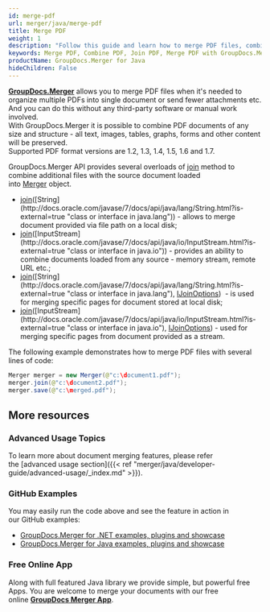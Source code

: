 ```yaml
---
id: merge-pdf
url: merger/java/merge-pdf
title: Merge PDF
weight: 1
description: "Follow this guide and learn how to merge PDF files, combine several PDFs into one using GroupDocs.Merger for Java API and couple lines of code"
keywords: Merge PDF, Combine PDF, Join PDF, Merge PDF with GroupDocs.Merger for Java
productName: GroupDocs.Merger for Java
hideChildren: False
---
```

**[GroupDocs.Merger](https://products.groupdocs.com/merger/java)** allows you to merge PDF files when it's needed to organize multiple PDFs into single document or send fewer attachments etc. And you can do this without any third-party software or manual work involved.  
With GroupDocs.Merger it is possible to combine PDF documents of any size and structure - all text, images, tables, graphs, forms and other content will be preserved.   
Supported PDF format versions are 1.2, 1.3, 1.4, 1.5, 1.6 and 1.7.

GroupDocs.Merger API provides several overloads of [join](https://apireference.groupdocs.com/java/merger/com.groupdocs.merger/Merger#join(java.lang.String)) method to combine additional files with the source document loaded into [Merger](https://apireference.groupdocs.com/java/merger/com.groupdocs.merger/Merger) object. 

*   [join](https://apireference.groupdocs.com/java/merger/com.groupdocs.merger/Merger#join(java.lang.String))([String](http://docs.oracle.com/javase/7/docs/api/java/lang/String.html?is-external=true "class or interface in java.lang")) - allows to merge document provided via file path on a local disk; 
*   [join](https://apireference.groupdocs.com/java/merger/com.groupdocs.merger/Merger#join(java.io.InputStream))([InputStream](http://docs.oracle.com/javase/7/docs/api/java/io/InputStream.html?is-external=true "class or interface in java.io")) - provides an ability to combine documents loaded from any source - memory stream, remote URL etc.;
*   [join](https://apireference.groupdocs.com/java/merger/com.groupdocs.merger/Merger#join(java.lang.String,%20com.groupdocs.merger.domain.options.interfaces.IJoinOptions))([String](http://docs.oracle.com/javase/7/docs/api/java/lang/String.html?is-external=true "class or interface in java.lang"), [IJoinOptions](https://apireference.groupdocs.com/java/merger/com.groupdocs.merger.domain.options.interfaces/IJoinOptions "interface in com.groupdocs.merger.domain.options.interfaces"))  - is used for merging specific pages for document stored at local disk; 
*   [join](https://apireference.groupdocs.com/java/merger/com.groupdocs.merger/Merger#join(java.io.InputStream,%20com.groupdocs.merger.domain.options.interfaces.IJoinOptions))([InputStream](http://docs.oracle.com/javase/7/docs/api/java/io/InputStream.html?is-external=true "class or interface in java.io"), [IJoinOptions](https://apireference.groupdocs.com/java/merger/com.groupdocs.merger.domain.options.interfaces/IJoinOptions "interface in com.groupdocs.merger.domain.options.interfaces")) - used for merging specific pages from document provided as a stream.

The following example demonstrates how to merge PDF files with several lines of code:

```java
Merger merger = new Merger(@"c:\document1.pdf"); 
merger.join(@"c:\document2.pdf");
merger.save(@"c:\merged.pdf");
```

## More resources
### Advanced Usage Topics 
To learn more about document merging features, please refer the [advanced usage section]({{< ref "merger/java/developer-guide/advanced-usage/_index.md" >}}).

### GitHub Examples 
You may easily run the code above and see the feature in action in our GitHub examples:
*   [GroupDocs.Merger for .NET examples, plugins and showcase](https://github.com/groupdocs-merger/GroupDocs.Merger-for-.NET)    
*   [GroupDocs.Merger for Java examples, plugins and showcase](https://github.com/groupdocs-merger/GroupDocs.Merger-for-Java)

### Free Online App 
Along with full featured Java library we provide simple, but powerful free Apps.
You are welcome to merge your documents with our free online **[GroupDocs Merger App](https://products.groupdocs.app/merger)**.
